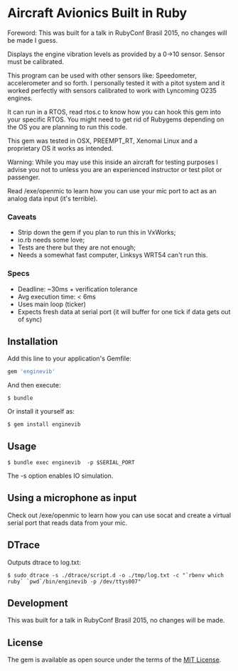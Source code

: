 # Aircraft Avionics Built in Ruby

Foreword: This was built for a talk in RubyConf Brasil 2015, no changes will be made I guess.

Displays the engine vibration levels as provided by a 0->10 sensor. Sensor must be calibrated.

This program can be used with other sensors like: Speedometer, accelerometer and so forth.
I personally tested it with a pitot system and it worked perfectly with sensors calibrated
to work with Lyncoming O235 engines.

It can run in a RTOS, read rtos.c to know how you can hook this gem into your specific RTOS.
You might need to get rid of Rubygems depending on the OS you are planning to run this code.

This gem was tested in OSX, PREEMPT_RT, Xenomai Linux and a proprietary OS it works as intended.

Warning: While you may use this inside an aircraft for testing purposes I advise you not
to unless you are an experienced instructor or test pilot or passenger.

Read /exe/openmic to learn how you can use your mic port to act as an analog data input
(it's terrible).

### Caveats

* Strip down the gem if you plan to run this in VxWorks;
* io.rb needs some love;
* Tests are there but they are not enough;
* Needs a somewhat fast computer, Linksys WRT54 can't run this.

### Specs

* Deadline: ~30ms + verification tolerance
* Avg execution time: < 6ms
* Uses main loop (ticker)
* Expects fresh data at serial port (it will buffer for one tick if data gets out of sync)

## Installation

Add this line to your application's Gemfile:

```ruby
gem 'enginevib'
```

And then execute:

    $ bundle

Or install it yourself as:

    $ gem install enginevib

## Usage

    $ bundle exec enginevib  -p $SERIAL_PORT

The -s option enables IO simulation.

## Using a microphone as input

Check out /exe/openmic to learn how you can use socat and create a virtual serial port that reads data from your mic.

## DTrace


Outputs dtrace to log.txt:

    $ sudo dtrace -s ./dtrace/script.d -o ./tmp/log.txt -c "`rbenv which ruby` `pwd`/bin/enginevib -p /dev/ttys007"

## Development

This was built for a talk in RubyConf Brasil 2015, no changes will be made.

## License

The gem is available as open source under the terms of the [MIT License](http://opensource.org/licenses/MIT).



